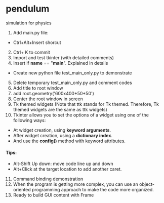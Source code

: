 # pendulum
simulation for physics

1. Add main.py file:
 - Ctrl+Alt+Insert shorcut
2. Ctrl+ K to commit
3. Import and test tkinter (with detailed comments)
4. Insert if __name__ == "__main__". Explained in details
- Create new python file test_main_only.py to demonstrate
5. Delete temporary test_main_only.py and comment codes
6. Add title to root window
7. add root.geometry('600x400+50+50') 
8. Center the root window in screen
9. Tk themed widgets (Note that ttk stands for Tk themed. 
Therefore, Tk themed widgets are the same as ttk widgets)
10. Tkinter allows you to set the options of a widget using one of the following ways:
- At widget creation, using **keyword arguments**.
- After widget creation, using a **dictionary index**.
- And use the **config()** method with keyword attributes.

####  Tips: 

- Alt-Shift Up down: move code line up and down
- Alt+Click at the target location to add another caret.
11. Command binding demonstration
12. When the program is getting more complex, you can use an object-oriented programming approach to make the code more organized.
13. Ready to build GUI content with Frame